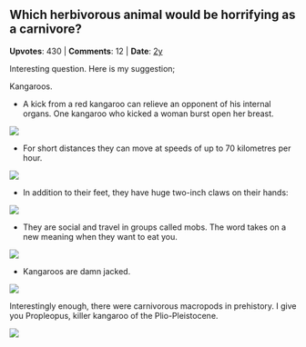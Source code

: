 ## Which herbivorous animal would be horrifying as a carnivore?
    
**Upvotes**: 430 | **Comments**: 12 | **Date**: [2y](https://www.quora.com/Which-herbivorous-animal-would-be-horrifying-as-a-carnivore/answer/Gary-Meaney)

Interesting question. Here is my suggestion;

Kangaroos.

*   A kick from a red kangaroo can relieve an opponent of his internal organs. One kangaroo who kicked a woman burst open her breast.

![](https://qph.fs.quoracdn.net/main-qimg-94dab2d7a1977f236874ecdbc3308935-lq)

*   For short distances they can move at speeds of up to 70 kilometres per hour.

![](https://qph.fs.quoracdn.net/main-qimg-39f135fe20996588d17487ce1b3fe519-lq)

*   In addition to their feet, they have huge two-inch claws on their hands:

![](https://qph.fs.quoracdn.net/main-qimg-22737d039aaf733ab1f5ebb008898d3c-lq)

*   They are social and travel in groups called mobs. The word takes on a new meaning when they want to eat you.

![](https://qph.fs.quoracdn.net/main-qimg-e26a74f4e7c93b2cd78614e6dd21cacb-lq)

*   Kangaroos are damn jacked.

![](https://qph.fs.quoracdn.net/main-qimg-0a83bd814d0e8527b6821a3fc5f27b70-lq)

Interestingly enough, there were carnivorous macropods in prehistory. I give you Propleopus, killer kangaroo of the Plio-Pleistocene.

![](https://qph.fs.quoracdn.net/main-qimg-d2d751a5af854a0d4a9a8a5dda89f86d-pjlq)

